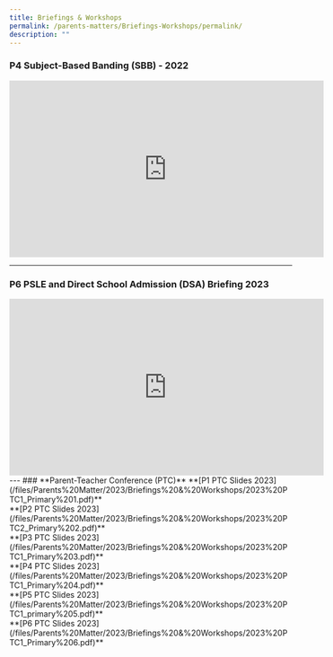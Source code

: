```yaml
---
title: Briefings & Workshops
permalink: /parents-matters/Briefings-Workshops/permalink/
description: ""
---
```

### **P4 Subject-Based Banding (SBB) - 2022**
<iframe width="560" height="315" src="https://www.youtube.com/embed/FTQwfiC-7fI" title="YouTube video player" frameborder="0" allow="accelerometer; autoplay; clipboard-write; encrypted-media; gyroscope; picture-in-picture" allowfullscreen></iframe>

---
### **P6 PSLE and Direct School Admission (DSA) Briefing 2023**
<iframe width="560" height="315" src="https://www.youtube.com/embed/qqhHO2s5seM" title="YouTube video player" frameborder="0" allow="accelerometer; autoplay; clipboard-write; encrypted-media; gyroscope; picture-in-picture; web-share" allowfullscreen></iframe>
---
### **Parent-Teacher Conference (PTC)**
**[P1 PTC Slides 2023](/files/Parents%20Matter/2023/Briefings%20&%20Workshops/2023%20PTC1_Primary%201.pdf)**
<br>**[P2 PTC Slides 2023](/files/Parents%20Matter/2023/Briefings%20&%20Workshops/2023%20PTC2_Primary%202.pdf)**
<br>**[P3 PTC Slides 2023](/files/Parents%20Matter/2023/Briefings%20&%20Workshops/2023%20PTC1_Primary%203.pdf)**
<br>**[P4 PTC Slides 2023](/files/Parents%20Matter/2023/Briefings%20&%20Workshops/2023%20PTC1_Primary%204.pdf)**
<br>**[P5 PTC Slides 2023](/files/Parents%20Matter/2023/Briefings%20&%20Workshops/2023%20PTC1_primary%205.pdf)**
<br>**[P6 PTC Slides 2023](/files/Parents%20Matter/2023/Briefings%20&%20Workshops/2023%20PTC1_Primary%206.pdf)**
